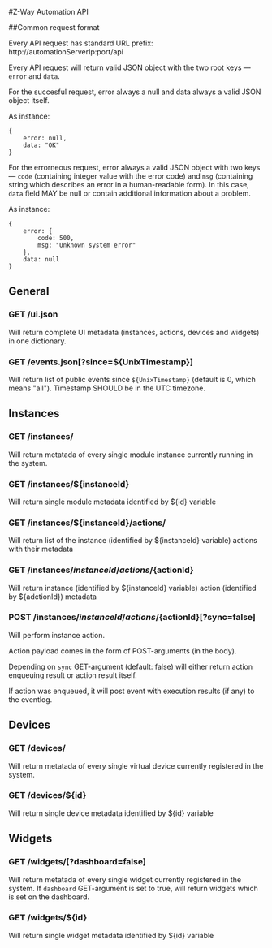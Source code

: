 #Z-Way Automation API

##Common request format

Every API request has standard URL prefix: http://automationServerIp:port/api

Every API request will return valid JSON object with the two root keys — `error` and `data`.

For the succesful request, error always a null and data always a valid JSON object itself.

As instance:

    {
        error: null,
        data: "OK"
    }

For the errorneous request, error always a valid JSON object with two keys — `code` (containing integer value with the error code) and `msg` (containing string which describes an error in a human-readable form). In this case, `data` field MAY be null or contain additional information about a problem.

As instance:

    {
        error: {
            code: 500,
            msg: "Unknown system error"
        },
        data: null
    }

## General

### GET /ui.json

Will return complete UI metadata (instances, actions, devices and widgets) in one dictionary.

### GET /events.json[?since=${UnixTimestamp}]

Will return list of public events since `${UnixTimestamp}` (default is 0, which means "all"). Timestamp SHOULD be in the UTC timezone.

## Instances

### GET /instances/

Will return metatada of every single module instance currently running in the system.

### GET /instances/${instanceId}

Will return single module metadata identified by ${id} variable

### GET /instances/${instanceId}/actions/

Will return list of the instance (identified by ${instanceId} variable) actions with their metadata

### GET /instances/${instanceId}/actions/${actionId}

Will return instance (identified by ${instanceId} variable) action (identified by ${adctionId}) metadata

### POST /instances/${instanceId}/actions/${actionId}[?sync=false]

Will perform instance action.

Action payload comes in the form of POST-arguments (in the body).

Depending on `sync` GET-argument (default: false) will either return action enqueuing result or action result itself.

If action was enqueued, it will post event with execution results (if any) to the eventlog.

## Devices

### GET /devices/

Will return metatada of every single virtual device currently registered in the system.

### GET /devices/${id}

Will return single device metadata identified by ${id} variable

## Widgets

### GET /widgets/[?dashboard=false]

Will return metatada of every single widget currently registered in the system. If `dashboard` GET-argument is set to true, will return widgets which is set on the dashboard.

### GET /widgets/${id}

Will return single widget metadata identified by ${id} variable


